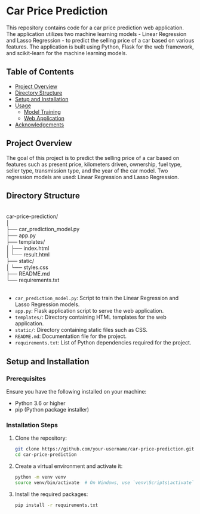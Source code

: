 # Car Price Prediction

This repository contains code for a car price prediction web application. The application utilizes two machine learning models - Linear Regression and Lasso Regression - to predict the selling price of a car based on various features. The application is built using Python, Flask for the web framework, and scikit-learn for the machine learning models.

## Table of Contents

- [Project Overview](#project-overview)
- [Directory Structure](#directory-structure)
- [Setup and Installation](#setup-and-installation)
- [Usage](#usage)
  - [Model Training](#model-training)
  - [Web Application](#web-application)
- [Acknowledgements](#acknowledgements)

## Project Overview

The goal of this project is to predict the selling price of a car based on features such as present price, kilometers driven, ownership, fuel type, seller type, transmission type, and the year of the car model. Two regression models are used: Linear Regression and Lasso Regression.

## Directory Structure
<br/>
car-price-prediction/<br/>
│<br/>
├── car_prediction_model.py<br/>
├── app.py<br/>
├── templates/<br/>
│ ├── index.html<br/>
│ └── result.html<br/>
├── static/<br/>
│ └── styles.css<br/>
├── README.md<br/>
└── requirements.txt<br/></br>

- `car_prediction_model.py`: Script to train the Linear Regression and Lasso Regression models.
- `app.py`: Flask application script to serve the web application.
- `templates/`: Directory containing HTML templates for the web application.
- `static/`: Directory containing static files such as CSS.
- `README.md`: Documentation file for the project.
- `requirements.txt`: List of Python dependencies required for the project.

## Setup and Installation

### Prerequisites

Ensure you have the following installed on your machine:
- Python 3.6 or higher
- pip (Python package installer)

### Installation Steps

1. Clone the repository:
   ```bash
   git clone https://github.com/your-username/car-price-prediction.git
   cd car-price-prediction

2. Create a virtual environment and activate it:
   ```bash
   python -m venv venv 
   source venv/bin/activate  # On Windows, use `venv\Scripts\activate`

3. Install the required packages:
   ```bash
   pip install -r requirements.txt

